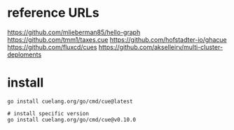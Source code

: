 # reference URLs

https://github.com/mlieberman85/hello-graph
https://github.com/tmm1/taxes.cue
https://github.com/hofstadter-io/ghacue
https://github.com/fluxcd/cues
https://github.com/akselleirv/multi-cluster-deploments

# install
```
go install cuelang.org/go/cmd/cue@latest

# install specific version
go install cuelang.org/go/cmd/cue@v0.10.0
```
